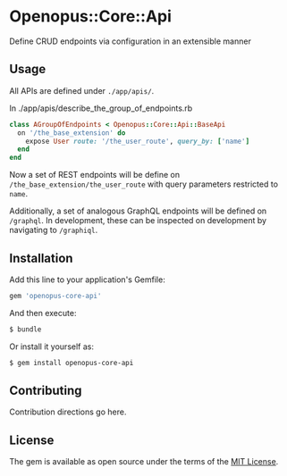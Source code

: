 # Openopus::Core::Api
Define CRUD endpoints via configuration in an extensible manner

## Usage
All APIs are defined under `./app/apis/`.

In ./app/apis/describe_the_group_of_endpoints.rb
```ruby
class AGroupOfEndpoints < Openopus::Core::Api::BaseApi
  on '/the_base_extension' do
    expose User route: '/the_user_route', query_by: ['name']
  end
end
```

Now a set of REST endpoints will be define on `/the_base_extension/the_user_route` with query parameters restricted to `name`.

Additionally, a set of analogous GraphQL endpoints will be defined on `/graphql`. In development, these can be inspected on development by navigating to `/graphiql`.


## Installation
Add this line to your application's Gemfile:

```ruby
gem 'openopus-core-api'
```

And then execute:
```bash
$ bundle
```

Or install it yourself as:
```bash
$ gem install openopus-core-api
```

## Contributing
Contribution directions go here.

## License
The gem is available as open source under the terms of the [MIT License](https://opensource.org/licenses/MIT).
